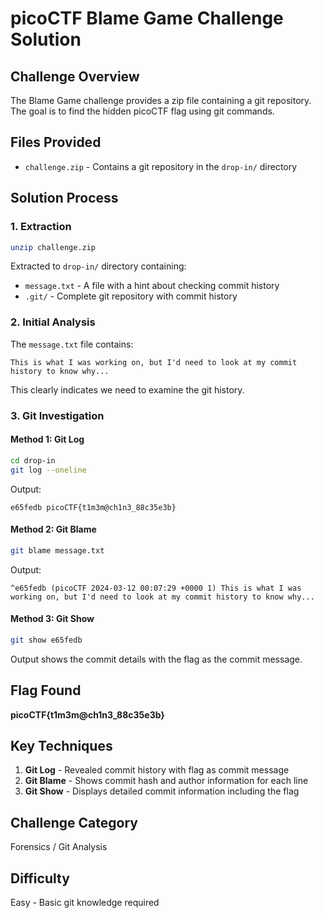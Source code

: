 # picoCTF Blame Game Challenge Solution

## Challenge Overview
The Blame Game challenge provides a zip file containing a git repository. The goal is to find the hidden picoCTF flag using git commands.

## Files Provided
- `challenge.zip` - Contains a git repository in the `drop-in/` directory

## Solution Process

### 1. Extraction
```bash
unzip challenge.zip
```
Extracted to `drop-in/` directory containing:
- `message.txt` - A file with a hint about checking commit history
- `.git/` - Complete git repository with commit history

### 2. Initial Analysis
The `message.txt` file contains:
```
This is what I was working on, but I'd need to look at my commit history to know why...
```
This clearly indicates we need to examine the git history.

### 3. Git Investigation

#### Method 1: Git Log
```bash
cd drop-in
git log --oneline
```
Output:
```
e65fedb picoCTF{t1m3m@ch1n3_88c35e3b}
```

#### Method 2: Git Blame
```bash
git blame message.txt
```
Output:
```
^e65fedb (picoCTF 2024-03-12 00:07:29 +0000 1) This is what I was working on, but I'd need to look at my commit history to know why...
```

#### Method 3: Git Show
```bash
git show e65fedb
```
Output shows the commit details with the flag as the commit message.

## Flag Found
**picoCTF{t1m3m@ch1n3_88c35e3b}**

## Key Techniques
1. **Git Log** - Revealed commit history with flag as commit message
2. **Git Blame** - Shows commit hash and author information for each line
3. **Git Show** - Displays detailed commit information including the flag

## Challenge Category
Forensics / Git Analysis

## Difficulty
Easy - Basic git knowledge required
